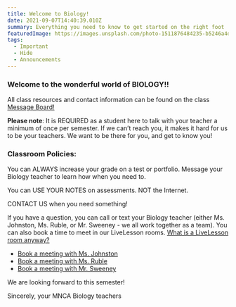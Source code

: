 ```yaml
---
title: Welcome to Biology!
date: 2021-09-07T14:40:39.010Z
summary: Everything you need to know to get started on the right foot
featuredImage: https://images.unsplash.com/photo-1511876484235-b5246a4d6dd5?ixlib=rb-1.2.1&auto=format&fit=crop&w=648&q=80
tags:
  - Important
  - Hide
  - Announcements
---
```


### Welcome to the wonderful world of BIOLOGY!!

All class resources and contact information can be found on the class [Message Board!](https://mnca-biology-message-board.netlify.app/)

**Please note**: It is REQUIRED as a student here to talk with your teacher a minimum of once per semester. If we can’t reach you, it makes it hard for us to be your teachers. We want to be there for you, and get to know you!

### Classroom Policies:

You can ALWAYS increase your grade on a test or portfolio. Message your Biology teacher to learn how when you need to.

You can USE YOUR NOTES on assessments. NOT the Internet.

CONTACT US when you need something!

If you have a question, you can call or text your Biology teacher (either Ms. Johnston, Ms. Ruble, or Mr. Sweeney - we all work together as a team). You can also book a time to meet in our LiveLesson rooms. [What is a LiveLesson room anyway?](/posts/what's-a-livelesson-room)

- [Book a meeting with Ms. Johnston](https://emily-johnston.youcanbook.me)
- [Book a meeting with Ms. Ruble](http://larublemnca.youcanbook.me)
- [Book a meeting with Mr. Sweeney](https://jasweeney.youcanbook.me)

We are looking forward to this semester!

Sincerely, your MNCA Biology teachers
